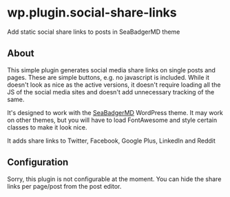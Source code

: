 # wp.plugin.social-share-links
Add static social share links to posts in SeaBadgerMD theme

## About
This simple plugin generates social media share links on single posts and pages. These are simple buttons, e.g. no javascript is included. While it doesn't look as nice as the active versions, it doesn't require loading all the JS of the social media sites and doesn't add unnecessary tracking of the same.

It's designed to work with the [SeaBadgerMD](https://seabadger.io/seabadgermd-wordpress-theme/) WordPress theme. It may work on other themes, but you will have to load FontAwesome and style certain classes to make it look nice.

It adds share links to Twitter, Facebook, Google Plus, LinkedIn and Reddit

## Configuration
Sorry, this plugin is not configurable at the moment. You can hide the share links per page/post from the post editor.